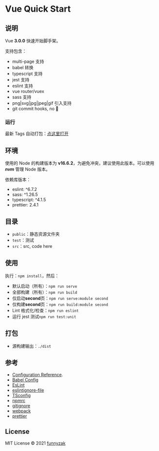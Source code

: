 # Vue Quick Start

## 说明

Vue **3.0.0** 快速开始脚手架。

支持包含：

- multi-page 支持
- babel 转换
- typescript 支持
- jest 支持
- eslint 支持
- vue router/vuex
- sass 支持
- png|svg|jpg|jpeg|gif 引入支持
- git commit hooks, no 💩

### 运行

最新 Tags 自动打包：[点这里打开](https://funnyzak.github.io/vue-quick-start/)

## 环境

使用的 Node 的构建版本为 **v16.6.2**，为避免冲突，建议使用此版本。可以使用 **_nvm_** 管理 Node 版本。

依赖库版本：

- eslint: ^6.7.2
- sass: ^1.26.5
- typescript: ^4.1.5
- prettier: 2.4.1

## 目录

- `public`：静态资源文件夹
- `test`：测试
- `src`：src, code here

## 使用

执行：`npm install`，然后：

- 默认启动（所有）：`npm run serve`
- 全部构建（所有）：`npm run build`
- 仅启动**second**页：`npm run serve:module second`
- 仅构建**second**页：`npm run build:module second`
- Lint 格式化/检查：`npm run eslint`
- 运行 jest 测试`npm run test:unit`

## 打包

- 源构建输出：`./dist`

## 参考

- [Configuration Reference](https://cli.vuejs.org/zh/config/).
- [Babel Config](https://babel.docschina.org/docs/en/7.0.0/configuration/)
- [EsLint](https://eslint.org/docs/user-guide/configuring/)
- [eslintignore-file](https://eslint.org/docs/user-guide/configuring/ignoring-code#the-eslintignore-file)
- [TSconfig](https://www.typescriptlang.org/tsconfig/)
- [npmrc](https://docs.npmjs.com/cli/v7/configuring-npm/npmrc)
- [gitignore](https://git-scm.com/docs/gitignore)
- [webpack](https://webpack.docschina.org/guides/getting-started/)
- [prettier](https://prettier.io/docs/en/index.html)

## License

MIT License © 2021 [funnyzak](https://github.com/funnyzak)

